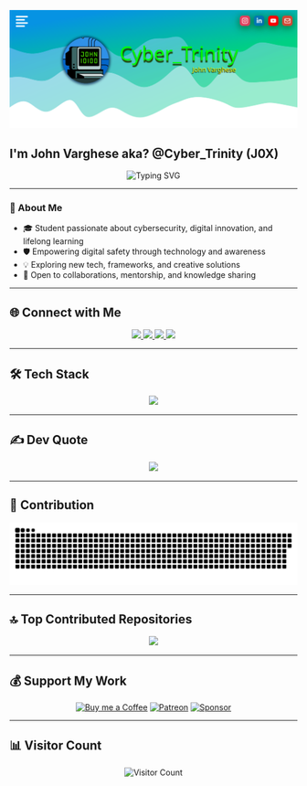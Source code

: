 <!-- John Varghese -->
<p align="center">
  <img src="https://raw.githubusercontent.com/John-Varghese-EH/John-Varghese-EH/main/.github/assets/CyberTrinity-banner.svg" alt="Cyber_Trinity(John) Animated Banner" height="20%" width="100%" />
</p>

## I'm John Varghese aka? @Cyber_Trinity (J0X)

<div align="center">
  <img src="https://readme-typing-svg.demolab.com?font=Fira+Code&weight=700&size=28&pause=1000&color=36BCF7&center=true&vCenter=true&width=600&lines=Hello+%F0%9F%91%8B%2C+I'm+John+Varghese;Cybersecurity+%7C+Digital+Innovation;Empowering+Digital+Safety+%F0%9F%94%91;Lifelong+Learner+%F0%9F%92%AF" alt="Typing SVG" />
</div>

---

### 🚀 About Me

- 🎓 Student passionate about cybersecurity, digital innovation, and lifelong learning  
- 🛡️ Empowering digital safety through technology and awareness  
- 💡 Exploring new tech, frameworks, and creative solutions  
- 🤝 Open to collaborations, mentorship, and knowledge sharing

---

## 🌐 Connect with Me

<p align="center">
  <a href="https://instagram.com/Cyber__Trinity">
    <img src="https://img.shields.io/badge/Instagram-E4405F?style=for-the-badge&logo=instagram&logoColor=white" />
  </a>
  <a href="https://linkedin.com/in/John--Varghese">
    <img src="https://img.shields.io/badge/LinkedIn-0077B5?style=for-the-badge&logo=linkedin&logoColor=white" />
  </a>
  <a href="https://youtube.com/@Trendy_NED">
    <img src="https://img.shields.io/badge/YouTube-FF0000?style=for-the-badge&logo=youtube&logoColor=white" />
  </a>
  <a href="mailto:CyberTrinity@Mail2Tor.com">
    <img src="https://img.shields.io/badge/Email-D14836?style=for-the-badge&logo=gmail&logoColor=white" />
  </a>
</p>

---

## 🛠️ Tech Stack

<p align="center">
  <img src="https://skillicons.dev/icons?i=cpp,css,html,java,js,kotlin,php,bash,powershell,dotnet,apache,nginx,mysql,git,unreal,adobephotoshop,adobeillustrator,adobepremierepro,adobelightroom,canva,krita,inkscape" />
</p>

---

<!-- ## 📈 GitHub Stats & Activity

<p align="center">
  <img src="https://github-readme-stats.vercel.app/api?username=John-Varghese-EH&theme=transparent&hide_border=false&include_all_commits=true&count_private=true" alt="GitHub Stats" />
  <img src="https://nirzak-streak-stats.vercel.app/?user=John-Varghese-EH&theme=transparent&hide_border=false" alt="GitHub Streak" />
  <img src="https://github-readme-stats.vercel.app/api/top-langs/?username=John-Varghese-EH&theme=transparent&hide_border=false&include_all_commits=true&count_private=true&layout=compact" alt="Top Languages" />
</p>

---

## 🏆 GitHub Trophies

<p align="center">
  <img src="https://github-profile-trophy.vercel.app/?username=John-Varghese-EH&theme=radical&no-frame=false&no-bg=true&margin-w=4" />
</p>

--- -->

## ✍️ Dev Quote

<p align="center">
  <img src="https://quotes-github-readme.vercel.app/api?type=horizontal&theme=radical" />
</p>

---

## 🐍 Contribution

<p align="center">
  <picture>
    <source media="(prefers-color-scheme: dark)" srcset="https://raw.githubusercontent.com/John-Varghese-EH/John-Varghese-EH/output/github-snake-dark.svg" />
    <source media="(prefers-color-scheme: light)" srcset="https://raw.githubusercontent.com/John-Varghese-EH/John-Varghese-EH/output/github-snake.svg" />
    <img alt="github-snake" src="https://raw.githubusercontent.com/John-Varghese-EH/John-Varghese-EH/output/github-snake.svg" />
  </picture>
</p>

---

## 🔝 Top Contributed Repositories

<p align="center">
  <img src="https://github-contributor-stats.vercel.app/api?username=John-Varghese-EH&limit=5&theme=transparent&combine_all_yearly_contributions=true" />
</p>

---

## 💰 Support My Work

<div align="center">

  [![Buy me a Coffee](https://img.shields.io/badge/Buy_Me_A_Coffee-FFDD00?style=for-the-badge&logo=buy-me-a-coffee&logoColor=black)](https://buymeacoffee.com/CyberTrinity)
  [![Patreon](https://img.shields.io/badge/Patreon-F96854?style=for-the-badge&logo=patreon&logoColor=white)](https://patreon.com/CyberTrinity)
  [![Sponsor](https://img.shields.io/badge/sponsor-30363D?style=for-the-badge&logo=GitHub-Sponsors&logoColor=#white)](https://github.com/sponsors/John-Varghese-EH)

</div>

---

## 📊 Visitor Count

<p align="center">
  <img src="https://profile-counter.glitch.me/John-Varghese-EH/count.svg" alt="Visitor Count" />
</p>

